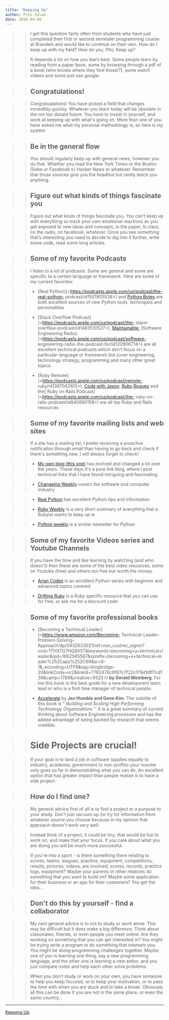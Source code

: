 ```yaml
---
title: "Keeping Up"
author: Pito Salas
date: 2018-04-08
---
```



>>

>> I get this question fairly often from students who have just completed
their first or second semester programming course at Brandeis and would like
to continue on their own. How do I keep up with my field? How do you, Pito,
Keep up?

>>

>> It depends a lot on how you learn best. Some people learn by reading from a
paper book, some by browsing through a pdf of a book (who knows where they
find those!?), some watch videos and some just use google.

>>

>> ## Congratulations!

>>

>> Congratualations! You have picked a field that changes incredibly quickly.
Whatever you learn today will be obsolete in the not too distant future. You
have to invest in yourself, and work at keeping up with what's going on. More
than one of you have asked me what my personal methodology is, so here is my
system

>>

>> ## Be in the general flow

>>

>> You should regularly keep up with general news, however you do that.
Whether you read the New York Times or the Boston Globe or Facebook or Hacker
News or whatever. Remember that those sources give you the headline but rarely
teach you anything.

>>

>> ## Figure out what kinds of things fascinate you

>>

>> Figure out what kinds of things fascinate you. You can’t keep up with
everything so track your own emotional reactions as you get exposed to new
ideas and concepts, in the paper, in class, on the radio, on facebook,
whatever. Once you see something that’s interesting you need to decide to dig
into it further, write some code, read some long articles.

>>

>> ## Some of my favorite Podcasts

>>

>> I listen to a lot of podcasts. Some are general and some are specific to a
certain language or framework. Here are some of my current favorites:

>>

>>   * [Real Python](<https://podcasts.apple.com/us/podcast/the-real-python-
podcast/id1501905538>) and [Python
Bytes](<https://podcasts.apple.com/us/podcast/python-bytes/id1173690032>) are
both excellent sources of new Python tools, techniques and personalities

>>   * [Stack Overflow Podcast](<https://podcasts.apple.com/us/podcast/the-
stack-overflow-podcast/id1483510527>),
[Maintainable](<https://podcasts.apple.com/us/podcast/maintainable/id1459893010>),
[Software Engineering Radio](<https://podcasts.apple.com/us/podcast/software-
engineering-radio-the-podcast-for/id120906714>) are all excellent technical
podcasts which don't focus on a particular language or framework but cover
engineering, technology strategy, programming and many other great topics.

>>   * [Ruby Remote](<https://podcasts.apple.com/us/podcast/remote-
ruby/id1397042613>), [Code with
Jason](<https://podcasts.apple.com/us/podcast/code-with-jason/id1464180320>),
[Ruby Rogues](<https://podcasts.apple.com/us/podcast/ruby-rogues/id705335155>)
and the[ Ruby on Rails Podcast](<https://podcasts.apple.com/us/podcast/the-
ruby-on-rails-podcast/id840890158>) are all top Ruby and Rails resources

>>

>>

>> ## Some of my favorite mailing lists and web sites

>>

>> If a site has a mailing list, I prefer receiving a proactive notification
through email than having to go back and check if there's something new. I
will always forget to check!

>>

>>   * [My own blog (this one)](<http://lit.cfv.mybluehost.me>) has evolved
and changed a lot over the years. These days it's a pure link blog, where I
post technical links that I have found intriguing and fascinating.

>>   * [Changelog Weekly](<https://changelog.com/weekly>) covers the software
and computer industry

>>   * [Real Python](<https://realpython.com>) has excellent Python tips and
information

>>   * [Ruby Weekly](<https://rubyweekly.com>) is a very short summary of
everything that a Rubyist wants to keep up w

>>   * [Python weekly](<https://www.pythonweekly.com>) is a similar newletter
for Python

>>

>>

>> ## Some of my favorite Videos series and Youtube Channels

>>

>> If you have the time and like learning by watching (and who doesn't) then
these are some of the best video resources, some on Youtube (free) and others
not free but worth the money.

>>

>>   * [Arjan Codes](<https://www.youtube.com/c/arjancodes>) is an excellent
Python series with beginner and advanced topics covered

>>   * [Drifting Ruby](<https://www.driftingruby.com>) is a Ruby specific
resource that you can use for free, or ask me for a discount code

>>

>>

>> ## Some of my favorite professional books

>>

>>   * [Becoming a Technical Leader](<https://www.amazon.com/Becoming-
Technical-Leader-Problem-Solving-
Approach/dp/0932633021/ref=nav_custrec_signin?crid=1THXTG7HQ8X5T&keywords=becoming+a+technical+leader&qid=1662565587&sprefix=becoming+a+technical+leader%252Caps%252C69&sr=8-1&_encoding=UTF8&tag=blogbridge-20&linkCode=ur2&linkId=7782478c9187c7f22c179d1dff7cd139&camp=1789&creative=9325>)
**by Gerald Weinberg**. For me this book is the best guide for a new
development team lead or who is a first time manager of technical people.

>>   * [Accelerate](<https://amzn.to/3Chvvz7>) by **Jez Humble and Gene Kim**.
The subtitle of this book is " _Building and Scaling High Performing
Technology Organizations_ ". It is a great summary of current thinking about
Software Engineering processes and has the added advantage of being backed by
research that seems credible.

>>

>>

>> # Side Projects are crucial!

>>

>> If your goal is to land a job in software (applies equally to industry,
academia, government or non-profits) your resume only goes so far in
demonstrating what you can do. An excellent option that has greater impact
than people realize is to have a side project.

>>

>> ## How do I find one?

>>

>> My general advice first of all is to find a project or a purpose to your
study.  Don't just vacuum up (or try to) information from whatever source you
choose because in my opinion that approach doesn't work very well.

>>

>> Instead think of a project, it could be tiny, that would be fun to work on,
and make that your focus. If you care about what you are doing you will be
much more successful.

>>

>> If you're into a sport - is there something there relating to scores,
teams, leagues, practice, equipment, competitions, results, pictures, videos,
are involved, scores, records, practice logs, equipment? Maybe your parents or
other relatives do something that you want to build on? Maybe some application
for their business or an app for their customers? You get the idea…

>>

>> ## Don't do this by yourself - find a collaborator

>>

>> My next general advice is to not to study or work alone. This may be
difficult but it does make a big difference. Think about classmates, friends,
or even people you meet online. Are they working on something that you can get
interested in? You might be trying write a program to do something that
interests you. You might be doing programming challenges together. Maybe one
of you is learning one thing, say a new programming language, and the other
one is learning a new editor, and you just compare notes and help each other
solve problems.

>>

>> When you don't study or work on your own, you have someone to help you keep
focused, or to keep your motivation, or to pass the time with when you are
stuck and to take a break. Obviously all this can be done if you are not in
the same place, or even the same country.


---
[Keeping Up](None)
